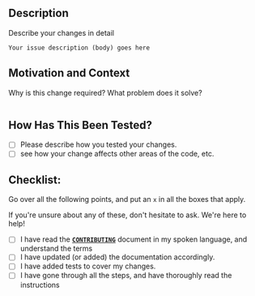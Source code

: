 ## Description

Describe your changes in detail

```markdown
Your issue description (body) goes here
```

## Motivation and Context

Why is this change required? What problem does it solve?

```markdown

```

## How Has This Been Tested?

- [ ] Please describe how you tested your changes.
- [ ] see how your change affects other areas of the code, etc.

## Checklist:

Go over all the following points, and put an `x` in all the boxes that apply.

If you're unsure about any of these, don't hesitate to ask. We're here to help!

- [ ] I have read the [**`CONTRIBUTING`**](https://github.com/contour-terminal/contour/blob/master/docs/CONTRIBUTING.md) document in my spoken language, and understand the terms
- [ ] I have updated (or added) the documentation accordingly.
- [ ] I have added tests to cover my changes.
- [ ] I have gone through all the steps, and have thoroughly read the instructions
